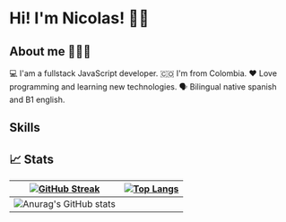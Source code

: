 # Hi! I'm Nicolas! 👋🏻

## About me 🧑🏽‍💻
💻 I'am a fullstack JavaScript developer.
🇨🇴 I'm from Colombia.
❤️ Love programming and learning new technologies.
🗣️ Bilingual native spanish and B1 english.

## Skills


## 📈 Stats

| [![GitHub Streak](https://streak-stats.demolab.com?user=nicolas-plazas&theme=gruvbox&hide_border=true)](https://git.io/streak-stats)  |  [![Top Langs](https://github-readme-stats.vercel.app/api/top-langs/?username=nicolas-plazas&theme=gruvbox)](https://github.com/anuraghazra/github-readme-stats) |
| ------------ | ------------ |
|  ![Anurag's GitHub stats](https://github-readme-stats.vercel.app/api?username=nicolas-plazas&show_icons=true&theme=gruvbox)
